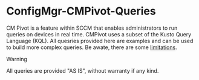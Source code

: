 # ConfigMgr-CMPivot-Queries
CM Pivot is a feature within SCCM that enables administrators to run queries on devices in real time. CMPivot uses a subset of the Kusto Query Language (KQL).
All quesries provided here are examples and can be used to build more complex queries. Be awate, there are some [limitations](https://learn.microsoft.com/en-us/mem/configmgr/core/servers/manage/cmpivot#limitations).

> [!WARNING]
> All queries are provided "AS IS", without warranty if any kind.
